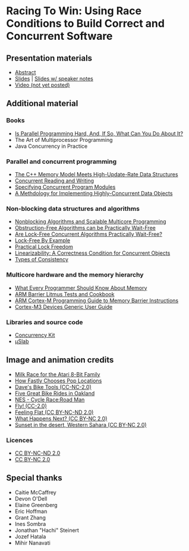 # Racing To Win: Using Race Conditions to Build Correct and Concurrent Software

## Presentation materials

* [Abstract](http://surge.omniti.com/2015?nathan-taylor)
* [Slides](https://github.com/dijkstracula/Surge2015/blob/master/slides/surge2015_talk.pdf) | [Slides w/ speaker notes](https://github.com/dijkstracula/Surge2015/blob/master/slides/surge2015_talk_notes.pdf)
* [Video (not yet posted)](TODO)

## Additional material

### Books

* [Is Parallel Programming Hard, And, If So, What Can You Do About It?](https://www.kernel.org/pub/linux/kernel/people/paulmck/perfbook/perfbook.html)
* The Art of Multiprocessor Programming
* Java Concurrency in Practice

### Parallel and concurrent programming

* [The C++ Memory Model Meets High-Update-Rate Data Structures](http://www.rdrop.com/~paulmck/RCU/C++Updates.2014.09.11a.pdf)
* [Concurrent Reading and Writing](http://research.microsoft.com/en-us/um/people/lamport/pubs/rd-wr.pdf)
* [Specifying Concurrent Program Modules](http://citeseerx.ist.psu.edu/viewdoc/download?doi=10.1.1.72.5182&rep=rep1&type=pdf)
* [A Methdology for Implementing Highly-Concurrent Data Objects](http://www.hpl.hp.com/techreports/Compaq-DEC/CRL-91-10.pdf)

### Non-blocking data structures and algorithms

* [Nonblocking Algorithms and Scalable Multicore Programming](https://queue.acm.org/detail.cfm?id=2492433)
* [Obstruction-Free Algorithms can be Practically Wait-Free](http://people.csail.mit.edu/shanir/publications/DISC2005.pdf)
* [Are Lock-Free Concurrent Algorithms Practically Wait-Free?](http://arxiv.org/abs/1311.3200)
* [Lock-Free By Example](https://www.youtube.com/watch?v=Xf35TLFKiO8)
* [Practical Lock Freedom](http://www.cl.cam.ac.uk/techreports/UCAM-CL-TR-579.pdf)
* [Linearizability: A Correctness Condition for Concurrent Objects](http://cs.brown.edu/~mph/HerlihyW90/p463-herlihy.pdf)
* [Types of Consistency](http://www.cs.colostate.edu/~cs551/CourseNotes/Consistency/TypesConsistency.html)

### Multicore hardware and the memory hierarchy

* [What Every Programmer Should Know About Memory](http://www.akkadia.org/drepper/cpumemory.pdf)
* [ARM Barrier Litmus Tests and Cookbook](http://infocenter.arm.com/help/topic/com.arm.doc.genc007826/Barrier_Litmus_Tests_and_Cookbook_A08.pdf)
* [ARM Cortex-M Programming Guide to Memory Barrier Instructions](http://infocenter.arm.com/help/index.jsp?topic=/com.arm.doc.dai0321a/BIHHIAEC.html)
* [Cortex-M3 Devices Generic User Guide](http://infocenter.arm.com/help/index.jsp?topic=/com.arm.doc.dui0552a/BABFFBJB.html)

### Libraries and source code

* [Concurrency Kit](http://concurrencykit.org)
* [µSlab](http://uslab.io)

## Image and animation credits

* [Milk Race for the Atari 8-Bit Family](https://www.youtube.com/watch?v=mQUcUa1FldI)
* [How Fastly Chooses Pop Locations](https://www.fastly.com/blog/how-fastly-chooses-pop-locations)
* [Dave's Bike Tools (CC-NC-2.0)](https://www.flickr.com/photos/bre/552152780/in/photostream/)
* [Five Great Bike Rides in Oakland](https://oaklandnorth.net/2011/01/26/5-great-bike-rides-in-oakland/)
* [NES - Cycle Race:Road Man](https://www.youtube.com/watch?v=m-RYJ7azOEk)
* [Fly! (CC-2.0)](https://www.youtube.com/watch?v=mQUcUa1FldI)
* [Feeling Flat (CC BY-NC-ND 2.0)](https://flic.kr/p/woxM84)
* [What Happens Next? (CC BY-NC 2.0)](https://flic.kr/p/8sp6Y4)
* [Sunset in the desert, Western Sahara (CC BY-NC 2.0)](https://flic.kr/p/e3AuRu)

### Licences 

* [CC BY-NC-ND 2.0](https://creativecommons.org/licenses/by-nc-nd/2.0/)
* [CC BY-NC 2.0](https://creativecommons.org/licenses/by-nc/2.0/)

## Special thanks

* Caitie McCaffrey
* Devon O'Dell
* Elaine Greenberg
* Eric Hoffman
* Grant Zhang
* Ines Sombra
* Jonathan "Hachi" Steinert
* Jozef Hatala
* Mihir Nanavati
